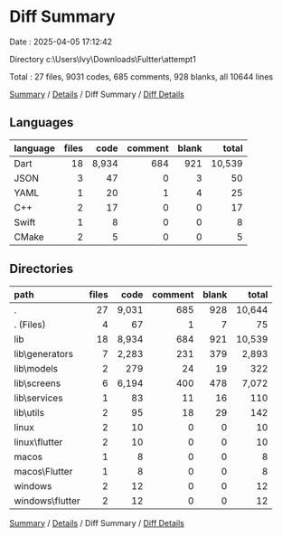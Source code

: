 # Diff Summary

Date : 2025-04-05 17:12:42

Directory c:\\Users\\Ivy\\Downloads\\Fultter\\attempt1

Total : 27 files,  9031 codes, 685 comments, 928 blanks, all 10644 lines

[Summary](results.md) / [Details](details.md) / Diff Summary / [Diff Details](diff-details.md)

## Languages
| language | files | code | comment | blank | total |
| :--- | ---: | ---: | ---: | ---: | ---: |
| Dart | 18 | 8,934 | 684 | 921 | 10,539 |
| JSON | 3 | 47 | 0 | 3 | 50 |
| YAML | 1 | 20 | 1 | 4 | 25 |
| C++ | 2 | 17 | 0 | 0 | 17 |
| Swift | 1 | 8 | 0 | 0 | 8 |
| CMake | 2 | 5 | 0 | 0 | 5 |

## Directories
| path | files | code | comment | blank | total |
| :--- | ---: | ---: | ---: | ---: | ---: |
| . | 27 | 9,031 | 685 | 928 | 10,644 |
| . (Files) | 4 | 67 | 1 | 7 | 75 |
| lib | 18 | 8,934 | 684 | 921 | 10,539 |
| lib\\generators | 7 | 2,283 | 231 | 379 | 2,893 |
| lib\\models | 2 | 279 | 24 | 19 | 322 |
| lib\\screens | 6 | 6,194 | 400 | 478 | 7,072 |
| lib\\services | 1 | 83 | 11 | 16 | 110 |
| lib\\utils | 2 | 95 | 18 | 29 | 142 |
| linux | 2 | 10 | 0 | 0 | 10 |
| linux\\flutter | 2 | 10 | 0 | 0 | 10 |
| macos | 1 | 8 | 0 | 0 | 8 |
| macos\\Flutter | 1 | 8 | 0 | 0 | 8 |
| windows | 2 | 12 | 0 | 0 | 12 |
| windows\\flutter | 2 | 12 | 0 | 0 | 12 |

[Summary](results.md) / [Details](details.md) / Diff Summary / [Diff Details](diff-details.md)